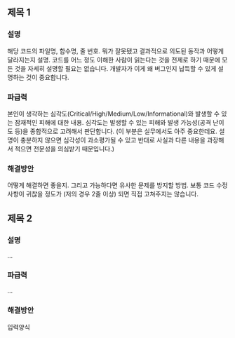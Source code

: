 ## 제목 1

### 설명
해당 코드의 파일명, 함수명, 줄 번호.
뭐가 잘못됐고 결과적으로 의도된 동작과 어떻게 달라지는지 설명.
코드를 어느 정도 이해한 사람이 읽는다는 것을 전제로 하기 때문에 모든 것을 자세히 설명할 필요는 없습니다.
개발자가 이게 왜 버그인지 납득할 수 있게 설명하는 것이 중요합니다.

### 파급력
본인이 생각하는 심각도(Critical/High/Medium/Low/Informational)와 발생할 수 있는 잠재적인 피해에 대한 내용.
심각도는 발생할 수 있는 피해와 발생 가능성(공격 난이도 등)을 종합적으로 고려해서 판단합니다.
(이 부분은 실무에서도 아주 중요한데요. 설명이 충분하지 않으면 심각성이 과소평가될 수 있고 반대로 사실과 다른 내용을 과장해서 적으면 전문성을 의심받기 때문입니다.)

### 해결방안
어떻게 해결하면 좋을지.
그리고 가능하다면 유사한 문제를 방지할 방법.
보통 코드 수정사항이 귀찮을 정도가 (저의 경우 2줄 이상) 되면 직접 고쳐주지는 않습니다.

## 제목 2

### 설명
...

### 파급력
...

### 해결방안



입력양식
